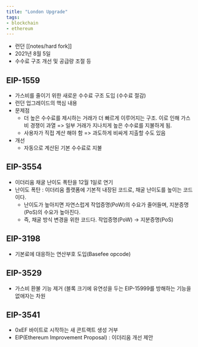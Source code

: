 ```yaml
---
title: "London Upgrade"
tags:
- blockchain
- ethereum
---
```


- 런던 [[notes/hard fork]]
- 2021년 8월 5일 
- 수수료 구조 개선 및 공급량 조절 등 

## EIP-1559
- 가스비를 줄이기 위한 새로운 수수료 구조 도입 (수수료 절감)
- 런던 업그레이드의 핵심 내용
- 문제점
	- 더 높은 수수료를 제시하는 거래가 더 빠르게 이루어지는 구조. 이로 인해 가스비 경쟁이 과열 => 일부 거래가 지나치게 높은 수수료를 지불하게 됨.
	- 사용자가 직접 계산 해야 함 => 과도하게 비싸게 지출할 수도 있음
- 개선
	- 자동으로 계산된 기본 수수료로 지불 

## EIP-3554
- 이더리움 채굴 난이도 폭탄을 12월 1일로 연기
- 난이도 폭탄 : 이더리움 플랫폼에 기본적 내장된 코드로, 채굴 난이도를 높이는 코드이다. 
	- 난이도가 높아지면 자연스럽게 작업증명(PoW)의 수요가 줄어들며, 지분증명(PoS)의 수요가 높아진다.
	- 즉, 채굴 방식 변경을 위한 코드다. 작업증명(PoW) → 지분증명(PoS)

## EIP-3198 
- 기본료에 대응하는 연산부호 도입(Basefee opcode)

## EIP-3529 
- 가스비 환불 기능 제거 (블록 크기에 유연성을 두는 EIP-15999를 방해하는 기능을 없애자는 차원

## EIP-3541 
- 0xEF 바이트로 시작하는 새 콘트랙트 생성 거부
- EIP(Ethereum Improvement Proposal) : 이더리움 개선 제안